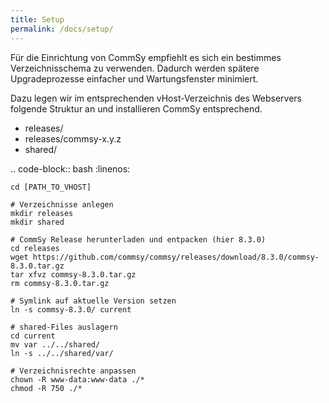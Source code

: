 ```yaml
---
title: Setup
permalink: /docs/setup/
---
```


Für die Einrichtung von CommSy empfiehlt es sich ein bestimmes Verzeichnisschema zu verwenden. Dadurch werden spätere Upgradeprozesse einfacher und Wartungsfenster minimiert.

Dazu legen wir im entsprechenden vHost-Verzeichnis des Webservers folgende Struktur an und installieren CommSy entsprechend.

- releases/
- releases/commsy-x.y.z
- shared/

.. code-block:: bash
    :linenos:

    cd [PATH_TO_VHOST]

    # Verzeichnisse anlegen
    mkdir releases
    mkdir shared

    # CommSy Release herunterladen und entpacken (hier 8.3.0)
    cd releases
    wget https://github.com/commsy/commsy/releases/download/8.3.0/commsy-8.3.0.tar.gz
    tar xfvz commsy-8.3.0.tar.gz
    rm commsy-8.3.0.tar.gz

    # Symlink auf aktuelle Version setzen
    ln -s commsy-8.3.0/ current

    # shared-Files auslagern
    cd current
    mv var ../../shared/
    ln -s ../../shared/var/

    # Verzeichnisrechte anpassen
    chown -R www-data:www-data ./*
    chmod -R 750 ./*